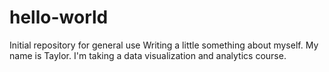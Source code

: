 # hello-world
Initial repository for general use
Writing a little something about myself. My name is Taylor. I'm taking a data visualization and analytics course.
